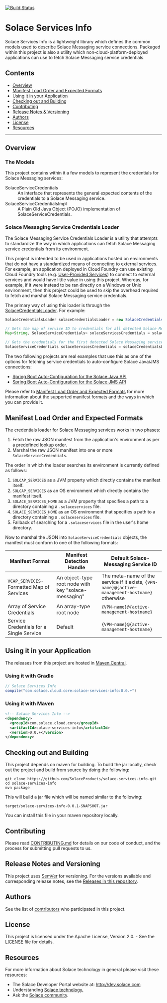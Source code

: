 

[![Build Status](https://travis-ci.org/SolaceProducts/solace-services-info.svg?branch=master)](https://travis-ci.org/SolaceProducts/solace-services-info)

# Solace Services Info

Solace Services Info is a lightweight library which defines the common models used to describe Solace Messaging service connections. Packaged within this project is also a utility which non-cloud-platform-deployed applications can use to fetch Solace Messaging service credentials.

## Contents

* [Overview](#overview)
* [Manifest Load Order and Expected Formats](#manifest-load-order-and-expected-formats)
* [Using it in your Application](#using-it-in-your-application)
* [Checking out and Building](#checking-out-and-building)
* [Contributing](#contributing)
* [Release Notes & Versioning](#release-notes-and-versioning)
* [Authors](#authors)
* [License](#license)
* [Resources](#resources)


---

## Overview

### The Models

This project contains within it a few models to represent the credentials for Solace Messaging services:

<dl>
    <dt>SolaceServiceCredentials</dt>
    <dd>An interface that represents the general expected contents of the credentials to a Solace Messaging service.</dd>
    <dt>SolaceServiceCredentialsImpl</dt>
    <dd>A Plain Old Java Object (POJO) implementation of SolaceServiceCredentials.</dd>
</dl>

### Solace Messaging Service Credentials Loader

The Solace Messaging Service Credentials Loader is a utility that attempts to standardize the way in which applications can fetch Solace Messaging service credentials from its environment.

This project is intended to be used in applications hosted on environments that do not have a standardized means of connecting to external services. For example, an application deployed in Cloud Foundry can use existing Cloud Foundry tools (e.g. [User-Provided Services](https://docs.cloudfoundry.org/devguide/services/user-provided.html)) to connect to external services and would have little value in using this project. Whereas, for example, if it were instead to be ran directly on a Windows or Unix environment, then this project could be used to skip the overhead required to fetch and marshal Solace Messaging service credentials.

The primary way of using this loader is through the [SolaceCredentialsLoader](src/main/java/com/solace/services/core/loader/SolaceCredentialsLoader.java). For example:

```java
SolaceCredentialsLoader solaceCredentialsLoader = new SolaceCredentialsLoader();

// Gets the map of service ID to credentials for all detected Solace Messaging services
Map<String, SolaceServiceCredentials> solaceServicesCredentials = solaceCredentialsLoader.getAllSolaceServiceInfo();

// Gets the credentials for the first detected Solace Messaging service
SolaceServiceCredentials solaceServicesCredentials = solaceCredentialsLoader.getSolaceServiceInfo();
```

The two following projects are real examples that use this as one of the options for fetching service credentials to auto-configure Solace Java/JMS connections:
* [Spring Boot Auto-Configuration for the Solace Java API](https://github.com/SolaceProducts/solace-java-spring-boot)
* [Spring Boot Auto-Configuration for the Solace JMS API](https://github.com/SolaceProducts/solace-jms-spring-boot)

Please refer to [Manifest Load Order and Expected Formats](#manifest-load-order-and-expected-formats) for more information about the supported manifest formats and the ways in which you can provide it.

## Manifest Load Order and Expected Formats

The credentials loader for Solace Messaging services works in two phases:
1. Fetch the raw JSON manifest from the application's environment as per a predefined lookup order.
2. Marshal the raw JSON manifest into one or more `SolaceServiceCredentials`.

The order in which the loader searches its environment is currently defined as follows:

1. `SOLCAP_SERVICES` as a JVM property which directly contains the manifest itself.
2. `SOLCAP_SERVICES` as an OS environment which directly contains the manifest itself.
3. `SOLACE_SERVICES_HOME` as a JVM property that specifies a path to a directory containing a `.solaceservices` file.
4. `SOLACE_SERVICES_HOME` as an OS environment that specifies a path to a directory containing a `.solaceservices` file.
5. Fallback of searching for a `.solaceservices` file in the user's home directory.

Now to marshal the JSON into `SolaceServiceCredentials` objects, the manifest must conform to one of the following formats:

| Manifest Format | Manifest Detection Handle | Default Solace-Messaging Service ID |
| --------------- | ------------------------- | ------------------------------------|
| `VCAP_SERVICES`-Formatted Map of Services | An object-type root node with key "solace-messaging" | The meta-name of the service if it exists, `{VPN-name}@{active-management-hostname}` otherwise |
| Array of Service Credentials | An array-type root node | `{VPN-name}@{active-management-hostname}`|
| Service Credentials for a Single Service | Default | `{VPN-name}@{active-management-hostname}`|


## Using it in your Application

The releases from this project are hosted in [Maven Central](https://mvnrepository.com/artifact/com.solace.cloud.core/solace-services-info).

### Using it with Gradle

```groovy
// Solace Services Info
compile("com.solace.cloud.core:solace-services-info:0.0.+")
```

### Using it with Maven

```xml
<!-- Solace Services Info -->
<dependency>
  <groupId>com.solace.cloud.core</groupId>
  <artifactId>solace-services-info</artifactId>
  <version>0.0.+</version>
</dependency>
```

## Checking out and Building

This project depends on maven for building. To build the jar locally, check out the project and build from source by doing the following:

    git clone https://github.com/SolaceProducts/solace-services-info.git
    cd solace-services-info
    mvn package

This will build a jar file which will be named similar to the following:

```
target/solace-services-info-0.0.1-SNAPSHOT.jar
```

You can install this file in your maven repository locally.

## Contributing

Please read [CONTRIBUTING.md](CONTRIBUTING.md) for details on our code of conduct, and the process for submitting pull requests to us.

## Release Notes and Versioning

This project uses [SemVer](http://semver.org/) for versioning. For the versions available and corresponding release notes, see the [Releases in this repository](https://github.com/SolaceProducts/solace-services-info/releases). 

## Authors

See the list of [contributors](https://github.com/SolaceProducts/solace-services-info/contributors) who participated in this project.

## License

This project is licensed under the Apache License, Version 2.0. - See the [LICENSE](LICENSE) file for details.

## Resources

For more information about Solace technology in general please visit these resources:

- The Solace Developer Portal website at: http://dev.solace.com
- Understanding [Solace technology.](http://dev.solace.com/tech/)
- Ask the [Solace community](http://dev.solace.com/community/).
